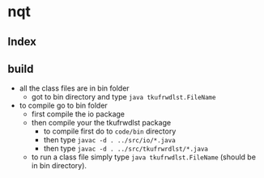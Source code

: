 # nqt

## Index

## build
- all the class files are in bin folder
	- got to bin directory and type ```java tkufrwdlst.FileName```
- to compile go to bin folder 
	- first compile the io package
	- then compile your the tkufrwdlst package
		- to compile first do to ```code/bin``` directory
		- then type ```javac -d . ../src/io/*.java```
		- then type ```javac -d . ../src/tkufrwrdlst/*.java```
	- to run a class file simply type ```java tkufrwdlst.FileName``` (should be in bin directory).